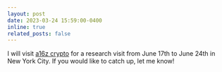 ```yaml
---
layout: post
date: 2023-03-24 15:59:00-0400
inline: true
related_posts: false
---
```


I will visit [a16z crypto](https://a16zcrypto.com/) <i class="fa-solid fa-rocket fa-shake"></i> for a research visit from June 17th to June 24th in New York City. If you would like to catch up, let me know! 